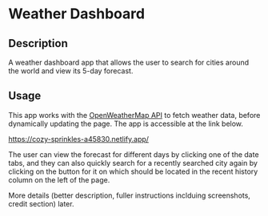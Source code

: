 # Weather Dashboard

## Description

A weather dashboard app that allows the user to search for cities around the world and view its 5-day forecast.

## Usage

This app works with the [OpenWeatherMap API](https://openweathermap.org/api) to fetch weather data, before dynamically updating the page. The app is accessible at the link below.

https://cozy-sprinkles-a45830.netlify.app/

The user can view the forecast for different days by clicking one of the date tabs, and they can also quickly search for a recently searched city again by clicking on the button for it on which should be located in the recent history column on the left of the page.

More details (better description, fuller instructions inclduing screenshots, credit section) later.

